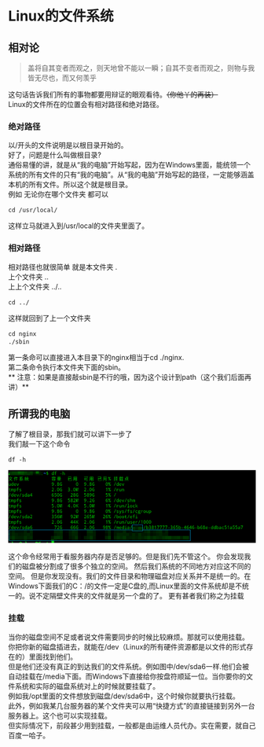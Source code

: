 # Linux的文件系统

## 相对论
>盖将自其变者而观之，则天地曾不能以一瞬；自其不变者而观之，则物与我皆无尽也，而又何羡乎

这句话告诉我们所有的事物都要用辩证的眼观看待。~~（你他丫的再装）~~  
Linux的文件所在的位置会有相对路径和绝对路径。
### 绝对路径
以/开头的文件说明是以根目录开始的。  
好了，问题是什么叫做根目录?  
通俗易懂的讲，就是从“我的电脑”开始写起，因为在Windows里面，能统领一个系统的所有文件的只有“我的电脑”。从“我的电脑”开始写起的路径，一定能够涵盖本机的所有文件。所以这个就是根目录。  
例如 无论你在哪个文件夹 都可以
```
cd /usr/local/
```
这样立马就进入到/usr/local的文件夹里面了。  
### 相对路径
相对路径也就很简单
就是本文件夹 .  
上个文件夹 ..  
上上个文件夹 ../..  
```
cd ../
```
这样就回到了上一个文件夹  
```
cd nginx
./sbin
``` 
第一条命可以直接进入本目录下的nginx相当于cd ./nginx.   
第二条命令执行本文件夹下面的sbin。  
** 注意：如果是直接敲sbin是不行的哦，因为这个设计到path（这个我们后面再讲）**
## 所谓我的电脑
了解了根目录，那我们就可以讲下一步了  
我们敲一下这个命令
```
df -h
```
![](/assets/深度截图_选择区域_20181019110522.png)

这个命令经常用于看服务器内存是否足够的。但是我们先不管这个。
你会发现我们的磁盘被分割成了很多个独立的空间。
然后我们系统的不同地方对应这不同的空间。
但是你发现没有。我们的文件目录和物理磁盘对应关系并不是统一的。在Windows下面我们的C：/的文件一定是C盘的,而Linux里面的文件系统却是不统一的。说不定隔壁文件夹的文件就是另一个盘的了。
更有甚者我们称之为挂载
### 挂载
当你的磁盘空间不足或者说文件需要同步的时候比较麻烦。那就可以使用挂载。  
你把你新的磁盘插进去，就能在/dev（Linux的所有硬件资源都是以文件的形式存在的）里面找到他们。  
但是他们还没有真正的到达我们的文件系统。例如图中/dev/sda6一样.他们会被自动挂载在/media下面。而Windows下直接给你按盘符顺延一位。当你要你的文件系统和实际的磁盘系统对上的时候就要挂载了。  
例如我/opt里面的文件想放到磁盘/dev/sda6中，这个时候你就要执行挂载。  
此外，例如我某几台服务器的某个文件夹可以用“快捷方式”的直接链接到另外一台服务器上。这个也可以实现挂载。  
但实际情况下，前段甚少用到挂载，一般都是由运维人员代办。实在需要，就自己百度一哈子。